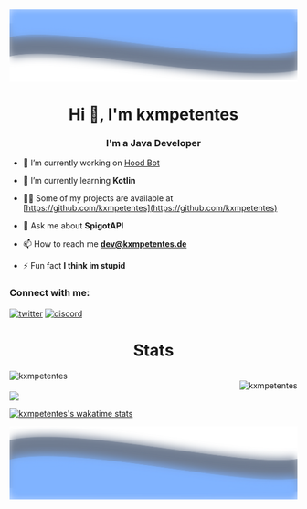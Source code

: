<img align="center" src="https://raw.githubusercontent.com/kxmpetentes/kxmpetentes/master/top.svg"/>

<h1 align="center">Hi 👋, I'm kxmpetentes</h1>
<h3 align="center">I'm a Java Developer</h3>

<p align="center">

- 🔭 I’m currently working on [Hood Bot](https://top.gg/bot/765850867508445215)

- 🌱 I’m currently learning **Kotlin**

- 👨‍💻 Some of my projects are available at [https://github.com/kxmpetentes](https://github.com/kxmpetentes)

- 💬 Ask me about **SpigotAPI**

- 📫 How to reach me **dev@kxmpetentes.de**

- ⚡ Fun fact **I think im stupid**


</p>

<h3 align="left">Connect with me:</h3>
<p align="left">
<a href="https://twitter.com/kxmpetentes" target="blank"><img align="center" src="https://cdn.jsdelivr.net/npm/simple-icons@3.0.1/icons/twitter.svg" alt="twitter" height="30" width="40" /></a>
<a href="https://discord.com/invite/ybMKsGJE9b" target="blank"><img align="center" src="https://cdn.jsdelivr.net/npm/simple-icons@3.0.1/icons/discord.svg" alt="discord" height="30" width="40" /></a>
</p>

<h1 align="center">    </h1>

<p>
<h1 align="center">Stats</h1>

<img align="left" src="https://github-readme-stats.vercel.app/api?username=kxmpetentes&show_icons=true&theme=react" alt="kxmpetentes" />
<br>

<img align="right" src="https://github-readme-stats.vercel.app/api/top-langs/?username=kxmpetentes&theme=react" alt="kxmpetentes"/>
<br>

<img align="center" src="https://github-readme-stats.vercel.app/api/wakatime?username=kxmpetentes&theme=react"/>
<br>

[![kxmpetentes's wakatime stats](https://github-readme-stats.vercel.app/api/wakatime?username=kxmpetentes&theme=react)](https://github.com/kxmpetentes/DiscordCore)
<br>

</p>

<img align="center" src="https://raw.githubusercontent.com/kxmpetentes/kxmpetentes/master/bottom.svg"/>




